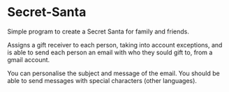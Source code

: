 # Secret-Santa
Simple program to create a Secret Santa for family and friends.

Assigns a gift receiver to each person, taking into account exceptions, and is able to send each person an email with who they sould gift to, from a gmail account.

You can personalise the subject and message of the email. You should be able to send messages with special characters (other languages).
